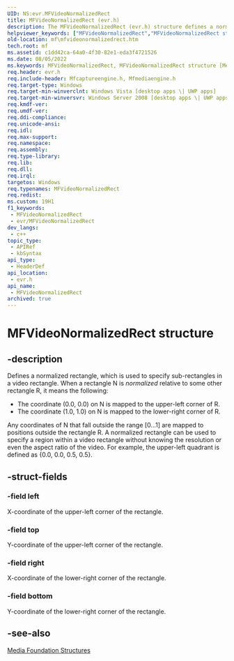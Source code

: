```yaml
---
UID: NS:evr.MFVideoNormalizedRect
title: MFVideoNormalizedRect (evr.h)
description: The MFVideoNormalizedRect (evr.h) structure defines a normalized rectangle, which is used to specify sub-rectangles in a video rectangle.
helpviewer_keywords: ["MFVideoNormalizedRect","MFVideoNormalizedRect structure [Media Foundation]","c1dd42ca-64a0-4f30-82e1-eda3f4721526","evr/MFVideoNormalizedRect","mf.mfvideonormalizedrect"]
old-location: mf\mfvideonormalizedrect.htm
tech.root: mf
ms.assetid: c1dd42ca-64a0-4f30-82e1-eda3f4721526
ms.date: 08/05/2022
ms.keywords: MFVideoNormalizedRect, MFVideoNormalizedRect structure [Media Foundation], c1dd42ca-64a0-4f30-82e1-eda3f4721526, evr/MFVideoNormalizedRect, mf.mfvideonormalizedrect
req.header: evr.h
req.include-header: Mfcaptureengine.h, Mfmediaengine.h
req.target-type: Windows
req.target-min-winverclnt: Windows Vista [desktop apps \| UWP apps]
req.target-min-winversvr: Windows Server 2008 [desktop apps \| UWP apps]
req.kmdf-ver: 
req.umdf-ver: 
req.ddi-compliance: 
req.unicode-ansi: 
req.idl: 
req.max-support: 
req.namespace: 
req.assembly: 
req.type-library: 
req.lib: 
req.dll: 
req.irql: 
targetos: Windows
req.typenames: MFVideoNormalizedRect
req.redist: 
ms.custom: 19H1
f1_keywords:
 - MFVideoNormalizedRect
 - evr/MFVideoNormalizedRect
dev_langs:
 - c++
topic_type:
 - APIRef
 - kbSyntax
api_type:
 - HeaderDef
api_location:
 - evr.h
api_name:
 - MFVideoNormalizedRect
archived: true
---
```


# MFVideoNormalizedRect structure


## -description

Defines a normalized rectangle, which is used to specify sub-rectangles in a video rectangle. When a rectangle N is <i>normalized</i> relative to some other rectangle R, it means the following:

<ul>
<li>
The coordinate (0.0, 0.0) on N is mapped to the upper-left corner of R.

</li>
<li>
The coordinate (1.0, 1.0) on N is mapped to the lower-right corner of R.

</li>
</ul>
Any coordinates of N that fall outside the range [0...1] are mapped to positions outside the rectangle R. A normalized rectangle can be used to specify a region within a video rectangle without knowing the resolution or even the aspect ratio of the video. For example, the upper-left quadrant is defined as {0.0, 0.0, 0.5, 0.5}.

## -struct-fields

### -field left

X-coordinate of the upper-left corner of the rectangle.

### -field top

Y-coordinate of the upper-left corner of the rectangle.

### -field right

X-coordinate of the lower-right corner of the rectangle.

### -field bottom

Y-coordinate of the lower-right corner of the rectangle.

## -see-also

<a href="/windows/desktop/medfound/media-foundation-structures">Media Foundation Structures</a>
